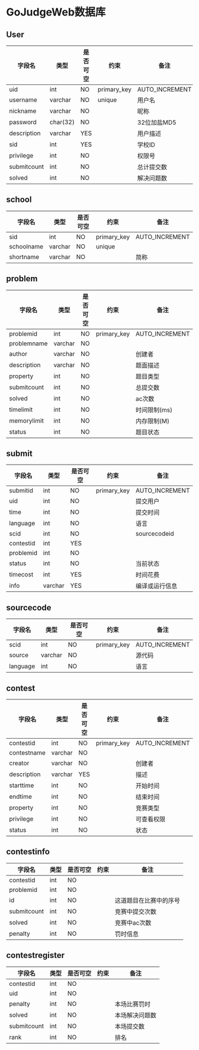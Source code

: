 # GoJudgeWeb数据库

## User

| 字段名      | 类型     | 是否可空 | 约束        | 备注           |
| ----------- | -------- | -------- | ----------- | -------------- |
| uid         | int      | NO       | primary_key | AUTO_INCREMENT |
| username    | varchar  | NO       | unique      | 用户名         |
| nickname    | varchar  | NO       |             | 昵称           |
| password    | char(32) | NO       |             | 32位加盐MD5    |
| description | varchar  | YES      |             | 用户描述       |
| sid         | int      | YES      |             | 学校ID         |
| privilege   | int      | NO       |             | 权限号         |
| submitcount | int      | NO       |             | 总计提交数     |
| solved      | int      | NO       |             | 解决问题数     |

## school

| 字段名     | 类型    | 是否可空 | 约束        | 备注           |
| ---------- | ------- | -------- | ----------- | -------------- |
| sid        | int     | NO       | primary_key | AUTO_INCREMENT |
| schoolname | varchar | NO       | unique      |                |
| shortname  | varchar | NO       |             | 简称           |

## problem

| 字段名      | 类型    | 是否可空 | 约束        | 备注           |
| ----------- | ------- | -------- | ----------- | -------------- |
| problemid   | int     | NO       | primary_key | AUTO_INCREMENT |
| problemname | varchar | NO       |             |                |
| author      | varchar | NO       |             | 创建者         |
| description | varchar | NO       |             | 题面描述       |
| property    | int     | NO       |             | 题目类型       |
| submitcount | int     | NO       |             | 总提交数       |
| solved      | int     | NO       |             | ac次数         |
| timelimit   | int     | NO       |             | 时间限制(ms)   |
| memorylimit | int     | NO       |             | 内存限制(M)    |
| status      | int     | NO       |             | 题目状态       |

## submit

| 字段名    | 类型    | 是否可空 | 约束        | 备注           |
| --------- | ------- | -------- | ----------- | -------------- |
| submitid  | int     | NO       | primary_key | AUTO_INCREMENT |
| uid       | int     | NO       |             | 提交用户       |
| time      | int     | NO       |             | 提交时间       |
| language  | int     | NO       |             | 语言           |
| scid      | int     | NO       |             | sourcecodeid   |
| contestid | int     | YES      |             |                |
| problemid | int     | NO       |             |                |
| status    | int     | NO       |             | 当前状态       |
| timecost  | int     | YES      |             | 时间花费       |
| info      | varchar | YES      |             | 编译或运行信息 |

## sourcecode

| 字段名   | 类型    | 是否可空 | 约束        | 备注           |
| -------- | ------- | -------- | ----------- | -------------- |
| scid     | int     | NO       | primary_key | AUTO_INCREMENT |
| source   | varchar | NO       |             | 源代码         |
| language | int     | NO       |             | 语言           |

## contest

| 字段名      | 类型    | 是否可空 | 约束        | 备注           |
| ----------- | ------- | -------- | ----------- | -------------- |
| contestid   | int     | NO       | primary_key | AUTO_INCREMENT |
| contestname | varchar | NO       |             |                |
| creator     | varchar | NO       |             | 创建者         |
| description | varchar | YES      |             | 描述           |
| starttime   | int     | NO       |             | 开始时间       |
| endtime     | int     | NO       |             | 结束时间       |
| property    | int     | NO       |             | 竞赛类型       |
| privilege   | int     | NO       |             | 可查看权限     |
| status      | int     | NO       |             | 状态           |

## contestinfo

| 字段名      | 类型 | 是否可空 | 约束 | 备注                   |
| ----------- | ---- | -------- | ---- | ---------------------- |
| contestid   | int  | NO       |      |                        |
| problemid   | int  | NO       |      |                        |
| id          | int  | NO       |      | 这道题目在比赛中的序号 |
| submitcount | int  | NO       |      | 竞赛中提交次数         |
| solved      | int  | NO       |      | 竞赛中ac次数           |
| penalty     | int  | NO       |      | 罚时信息               |

## contestregister

| 字段名      | 类型 | 是否可空 | 约束 | 备注           |
| ----------- | ---- | -------- | ---- | -------------- |
| contestid   | int  | NO       |      |                |
| uid         | int  | NO       |      |                |
| penalty     | int  | NO       |      | 本场比赛罚时   |
| solved      | int  | NO       |      | 本场解决问题数 |
| submitcount | int  | NO       |      | 本场提交数     |
| rank        | int  | NO       |      | 排名           |




